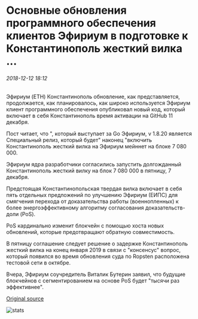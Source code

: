 # Основные обновления программного обеспечения клиентов Эфириум в подготовке к Константинополь жесткий вилка ...

###### 2018-12-12 18:12

Эфириум (ETH) Константинополь обновление, как представляется, продолжается, как планировалось, как широко используется Эфириум клиент программного обеспечения опубликовал новый код, который включает в себя Константинополь время активации на GitHub 11 декабря.

Пост читает, что ", который выступает за Go Эфириум, v 1.8.20 является Специальный релиз, который будет" наконец "включить Константинополь жесткий вилка на Эфириум мейннет на блоке 7 080 000.

Эфириум ядра разработчики согласились запустить долгожданный Константинополь жесткий вилку на блок 7 080 000 в пятницу, 7 декабря.

Предстоящая Константинопольская твердая вилка включает в себя пять отдельных предложений по улучшению Эфириум (ЕИПС) для смягчения перехода от доказательства работы (военнопленных) к более энергоэффективному алгоритму согласования доказательств-доли (PoS).

PoS кардинально изменит блокчейн с помощью хоста новых обновлений, которые предотвращают обратную совместимость.

В пятницу соглашение следует решение о задержке Константинополь жесткий вилка на конец января 2019 в связи с "консенсус" вопрос, который появился во время обновления суда по Ropsten расположена тестовой сети в октябре.

Вчера, Эфириум соучредитель Виталик Бутерин заявил, что будущие блокчейнов с сегментированием на основе PoS будет "тысячи раз эффективнее".

[Original source](https://cointelegraph.com/news/major-ethereum-software-client-upgrades-in-preparation-for-constantinople-hard-fork)

![stats](https://c.statcounter.com/11760860/0/a89fa40b/1/ "stats")
